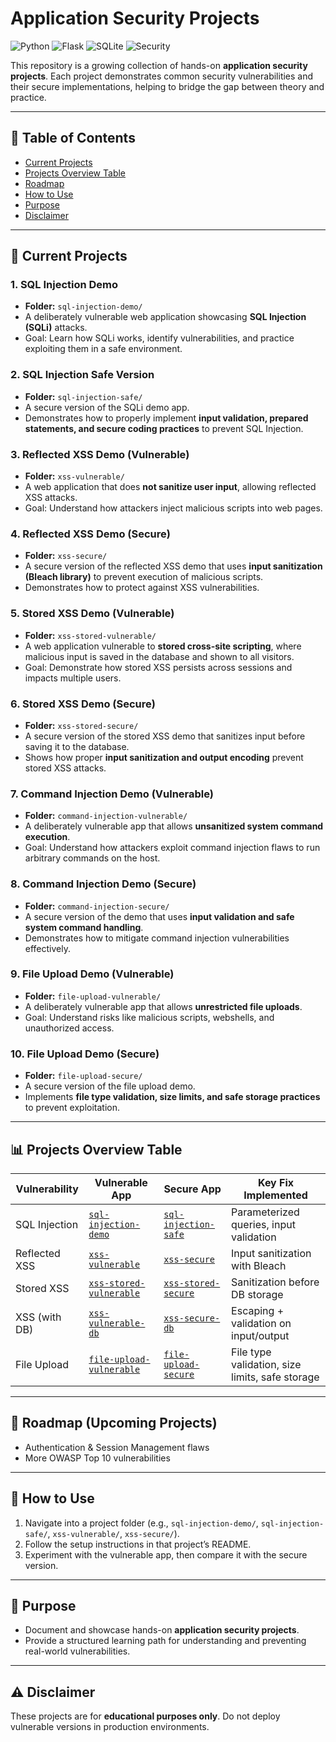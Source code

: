# Application Security Projects

![Python](https://img.shields.io/badge/Python-3.x-blue?logo=python)
![Flask](https://img.shields.io/badge/Flask-Web%20Framework-lightgrey?logo=flask)
![SQLite](https://img.shields.io/badge/SQLite-Database-blue?logo=sqlite)
![Security](https://img.shields.io/badge/Focus-Application%20Security-red?logo=datadog)


This repository is a growing collection of hands-on **application security projects**.
Each project demonstrates common security vulnerabilities and their secure implementations, helping to bridge the gap between theory and practice.

---

## 📑 Table of Contents
- [Current Projects](#-current-projects)
- [Projects Overview Table](#-projects-overview-table)
- [Roadmap](#-roadmap-upcoming-projects)
- [How to Use](#-how-to-use)
- [Purpose](#-purpose)
- [Disclaimer](#-disclaimer)


---

## 📂 Current Projects

### 1. SQL Injection Demo
* **Folder:** `sql-injection-demo/`
* A deliberately vulnerable web application showcasing **SQL Injection (SQLi)** attacks.
* Goal: Learn how SQLi works, identify vulnerabilities, and practice exploiting them in a safe environment.

### 2. SQL Injection Safe Version
* **Folder:** `sql-injection-safe/`
* A secure version of the SQLi demo app.
* Demonstrates how to properly implement **input validation, prepared statements, and secure coding practices** to prevent SQL Injection.

### 3. Reflected XSS Demo (Vulnerable)
* **Folder:** `xss-vulnerable/`
* A web application that does **not sanitize user input**, allowing reflected XSS attacks.
* Goal: Understand how attackers inject malicious scripts into web pages.

### 4. Reflected XSS Demo (Secure)
* **Folder:** `xss-secure/`
* A secure version of the reflected XSS demo that uses **input sanitization (Bleach library)** to prevent execution of malicious scripts.
* Demonstrates how to protect against XSS vulnerabilities.

### 5. Stored XSS Demo (Vulnerable)
* **Folder:** `xss-stored-vulnerable/`
* A web application vulnerable to **stored cross-site scripting**, where malicious input is saved in the database and shown to all visitors.
* Goal: Demonstrate how stored XSS persists across sessions and impacts multiple users.

### 6. Stored XSS Demo (Secure)
* **Folder:** `xss-stored-secure/`
* A secure version of the stored XSS demo that sanitizes input before saving it to the database.
* Shows how proper **input sanitization and output encoding** prevent stored XSS attacks.
  
### 7. Command Injection Demo (Vulnerable)
* **Folder:** `command-injection-vulnerable/`
* A deliberately vulnerable app that allows **unsanitized system command execution**.
* Goal: Understand how attackers exploit command injection flaws to run arbitrary commands on the host.

### 8. Command Injection Demo (Secure)

* **Folder:** `command-injection-secure/`
* A secure version of the demo that uses **input validation and safe system command handling**.
* Demonstrates how to mitigate command injection vulnerabilities effectively.

### 9. File Upload Demo (Vulnerable)
* **Folder:** `file-upload-vulnerable/`
* A deliberately vulnerable app that allows **unrestricted file uploads**.
* Goal: Understand risks like malicious scripts, webshells, and unauthorized access.

### 10. File Upload Demo (Secure)
* **Folder:** `file-upload-secure/`
* A secure version of the file upload demo.
* Implements **file type validation, size limits, and safe storage practices** to prevent exploitation.

---

## 📊 Projects Overview Table

| Vulnerability       | Vulnerable App | Secure App | Key Fix Implemented |
|---------------------|---------------|------------|---------------------|
| SQL Injection       | [`sql-injection-demo`](./sql-injection-demo) | [`sql-injection-safe`](./sql-injection-safe) | Parameterized queries, input validation |
| Reflected XSS       | [`xss-vulnerable`](./xss-vulnerable) | [`xss-secure`](./xss-secure) | Input sanitization with Bleach |
| Stored XSS          | [`xss-stored-vulnerable`](./xss-stored-vulnerable) | [`xss-stored-secure`](./xss-stored-secure) | Sanitization before DB storage |
| XSS (with DB)       | [`xss-vulnerable-db`](./xss-vulnerable-db) | [`xss-secure-db`](./xss-secure-db) | Escaping + validation on input/output |
| File Upload         | [`file-upload-vulnerable`](./file-upload-vulnerable) | [`file-upload-secure`](./file-upload-secure) | File type validation, size limits, safe storage |

---

## 📌 Roadmap (Upcoming Projects)

* Authentication & Session Management flaws
* More OWASP Top 10 vulnerabilities

---

## 🚀 How to Use

1. Navigate into a project folder (e.g., `sql-injection-demo/`, `sql-injection-safe/`, `xss-vulnerable/`, `xss-secure/`).
2. Follow the setup instructions in that project’s README.
3. Experiment with the vulnerable app, then compare it with the secure version.

---

## 🎯 Purpose

* Document and showcase hands-on **application security projects**.
* Provide a structured learning path for understanding and preventing real-world vulnerabilities.

---

## ⚠️ Disclaimer

These projects are for **educational purposes only**.
Do not deploy vulnerable versions in production environments.
